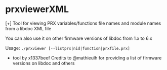 # prxviewerXML
[+] Tool for viewing PRX variables/functions file names and module names from a libdoc XML file

You can also use it on other firmware versions of libdoc from 1.x to 6.x

Usage:
  `./prxviewer [--listprx|nid|function|prxfile.prx]`

- tool by x1337beef
Credits to @mathieulh for providing a list of firmware versions on libdoc and others
